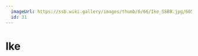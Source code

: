 ```yaml
---
  imageUrl: https://ssb.wiki.gallery/images/thumb/6/66/Ike_SSBB.jpg/605px-Ike_SSBB.jpg
  id: 31
---
```


# Ike
  